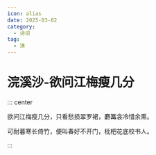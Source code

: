 ```yaml
---
icon: alias
date: 2025-03-02
category:
  - 诗词
tag:
  - 清
---
```


# 浣溪沙-欲问江梅瘦几分

<!-- more -->


::: center 

欲问江梅瘦几分，只看愁损翠罗裙，麝篝衾冷惜余熏。

可耐暮寒长倚竹，便叫春好不开门，枇杷花底校书人。

:::